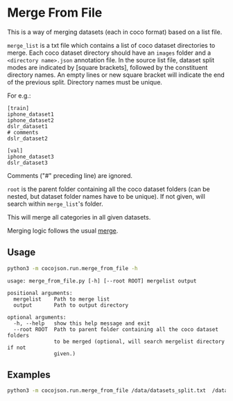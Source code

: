 # Merge From File

This is a way of merging datasets (each in coco format) based on a list file.  

`merge_list` is a txt file which contains a list of coco dataset directories to merge. Each coco dataset directory should have an `images` folder and a `<directory name>.json` annotation file. In the source list file, dataset split modes are indicated by [square brackets], followed by the constituent directory names. An empty lines or new square bracket will indicate the end of the previous split. Directory names must be unique.

For e.g.:
```
[train]
iphone_dataset1
iphone_dataset2
dslr_dataset1
# comments
dslr_dataset2

[val]
iphone_dataset3
dslr_dataset3
```

Comments ("#" preceding line) are ignored.

`root` is the parent folder containing all the coco dataset folders (can be nested, but dataset folder names have to be unique). If not given, will search within `merge_list`'s folder.

This will merge all categories in all given datasets.

Merging logic follows the usual [merge](./merge.md).

## Usage

```bash
python3 -m cocojson.run.merge_from_file -h
```

```
usage: merge_from_file.py [-h] [--root ROOT] mergelist output

positional arguments:
  mergelist    Path to merge list
  output       Path to output directory

optional arguments:
  -h, --help   show this help message and exit
  --root ROOT  Path to parent folder containing all the coco dataset folders
               to be merged (optional, will search mergelist directory if not
               given.)
```

## Examples

```bash
python3 -m cocojson.run.merge_from_file /data/datasets_split.txt  /data/test_collated/
```
